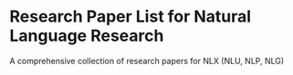 # Research Paper List for Natural Language Research

A comprehensive collection of research papers for NLX (NLU, NLP, NLG)
